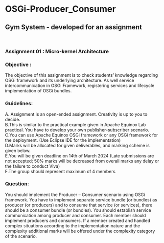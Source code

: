 # OSGi-Producer_Consumer
## Gym System - developed for an assignment 
<br>

### Assignment 01 : Micro-kernel Architecture
### Objective :
The objective of this assignment is to check students’ knowledge regarding OSGi framework and its underlying architecture. As well service intercommunication in OSGi Framework, registering services and lifecycle implementation of OSGi bundles.

### Guidelines:
A. Assignment is an open-ended assignment. Creativity is up to you to decide.<br>
B.This is similar to the practical example given in Apache Equinox Lab practical. You have to develop your own publisher-subscriber scenario.<br>
C.You can use Apache Equinox OSGi framework or any OSGi framework for the deployment. (Use Eclipse IDE for the implementation)<br>
D.Marks will be allocated for given deliverables, and marking scheme is given below.<br>
E.You will be given deadline on 14th of March 2024 (Late submissions are not accepted; 50% marks will be decreased from overall marks any delay or the failure to conduct Viva) <br>
F.The group should represent maximum of 4 members.<br>
### Question:
You should implement the Producer – Consumer scenario using OSGi framework. You have to implement separate service bundle (or bundles) as producer (or producers) and to consume that service (or services), there should be a consumer bundle (or bundles). You should establish service communication among producer and consumer.
Each member should implement producers and consumers. If a member created and handled complex situations according to the implementation nature and the complexity additional marks will be offered under the complexity category of the scenario.
